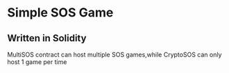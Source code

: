 # Simple SOS Game
## Written in Solidity
MultiSOS contract can host multiple SOS games,while CryptoSOS can only host 1 game per time

